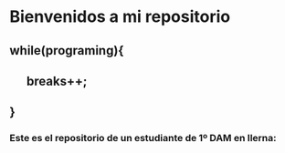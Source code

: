 
# Bienvenidos a mi repositorio

## while(programing){

## &nbsp;&nbsp;&nbsp;&nbsp;&nbsp; breaks++;
  
## }

### Este es el repositorio de un  estudiante de 1º DAM en Ilerna:
